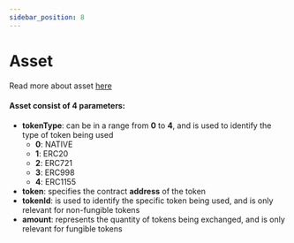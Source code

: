 ```yaml
---
sidebar_position: 8
---
```


# Asset

Read more about asset [here](/admin/miscellaneous/asset)

#### Asset consist of 4 parameters:

- **tokenType**: can be in a range from **0** to **4**, and is used to identify the type of token being used
    - **0**: NATIVE
    - **1**: ERC20
    - **2**: ERC721
    - **3**: ERC998
    - **4**: ERC1155
- **token**:  specifies the contract **address** of the token
- **tokenId**: is used to identify the specific token being used, and is only relevant for non-fungible tokens
- **amount**: represents the quantity of tokens being exchanged, and is only relevant for fungible tokens

